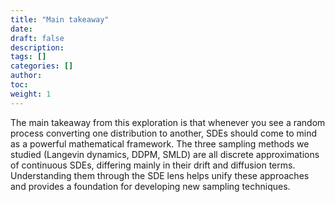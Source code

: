 ```yaml
---
title: "Main takeaway"
date:
draft: false
description:
tags: []
categories: []
author:
toc:
weight: 1
---
```


The main takeaway from this exploration is that whenever you see a random process converting one distribution to another, SDEs should come to mind as a powerful mathematical framework. The three sampling methods we studied (Langevin dynamics, DDPM, SMLD) are all discrete approximations of continuous SDEs, differing mainly in their drift and diffusion terms. Understanding them through the SDE lens helps unify these approaches and provides a foundation for developing new sampling techniques.